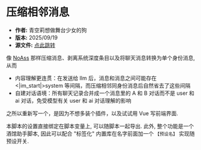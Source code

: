 # 压缩相邻消息

- **作者:** 青空莉想做舞台少女的狗
- **版本:** 2025/09/19
- **源文件:** [点此跳转](https://gitgud.io/StageDog/tavern_resource/-/tree/main/src)

像 [NoAss](https://gitgud.io/Monblant/noass) 那样压缩消息、剥离系统深度条目以及将聊天消息转换为单个身份消息, 从而

- 内容理解更连贯：在发送给 llm 后，消息和消息之间可能存在 <|im_start|>system 等间隔，而压缩相邻同身份消息后自然省去了这些间隔
- 自建对话语境：所有聊天记录合并成一个消息里的 A 和 B 对话而不是 user 和 ai 对话，免受模型有关 user 和 ai 对话理解的影响

之所以重新写一个，是因为不想多装个插件，以及试试用 Vue 写前端界面.

本脚本的设置直接绑定在脚本变量上, 可以随脚本一起导出.
此外, 整个功能是一个酒馆助手脚本, 因此可以配合 "标签化" 内置库在名字前面加一个 `【预设名】` 实现随预设开关.

